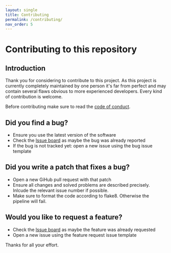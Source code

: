 ```yaml
---
layout: single
title: Contributing
permalink: /contributing/
nav_order: 5
---
```


# Contributing to this repository

## Introduction

Thank you for considering to contribute to this project. As this project is currently completely maintained by one person it's far from perfect and may contain several flaws obvious to more experienced developers. Every kind of contribution is welcome. 

Before contributing make sure to read the [code of conduct](CODE_OF_CONDUCT.md).

## Did you find a bug?

* Ensure you use the latest version of the software
* Check the [Issue board](https://github.com/daniel-rudrich/py-stream/issues) as maybe the bug was already reported
* If the bug is not tracked yet: open a new issue using the bug issue template

## Did you write a patch that fixes a bug?

* Open a new GiHub pull request with that patch
* Ensure all changes and solved problems are described precisely. Inlcude the relevant issue number if possible.
* Make sure to format the code according to flake8. Otherwise the pipeline will fail.

## Would you like to request a feature?

* Check the [Issue board](https://github.com/daniel-rudrich/py-stream/issues) as maybe the feature was already requested
* Open a new issue using the feature request issue template

Thanks for all your effort.